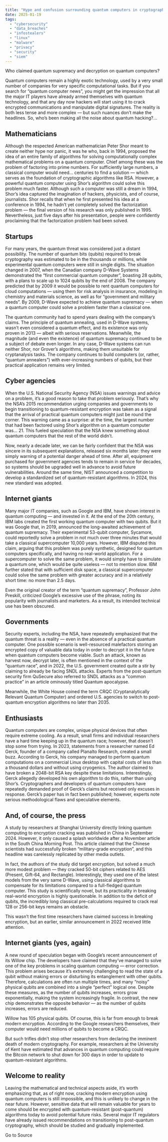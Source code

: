 ```yaml
---
title: "Hype and confusion surrounding quantum computers in cryptography"
date: 2025-01-19
tags: 
  - "cybersecurity"
  - "data_breaches"
  - "infostealers"
  - "linux"
  - "malware"
  - "privacy"
  - "security"
  - "siem"
---
```


Who claimed quantum supremacy and decryption on quantum computers?

Quantum computers remain a highly exotic technology, used by a very small number of companies for very specific computational tasks. But if you search for “quantum computer news”, you might get the impression that all the major IT players have already armed themselves with quantum technology, and that any day now hackers will start using it to crack encrypted communications and manipulate digital signatures. The reality is both less tense and more complex — but such nuances don’t make the headlines. So, who’s been making all the noise about quantum hacking?…

## Mathematicians

Although the respected American mathematician Peter Shor meant to create neither hype nor panic, it was he who, back in 1994, proposed the idea of an entire family of algorithms for solving computationally complex mathematical problems on a quantum computer. Chief among these was the problem of factoring into prime numbers. For sufficiently large numbers, a classical computer would need… centuries to find a solution — which serves as the foundation of cryptographic algorithms like RSA. However, a powerful quantum computer using Shor’s algorithm could solve this problem much faster. Although such a computer was still a dream in 1994, Shor’s idea captured the imagination of hackers, physicists, and of course, journalists. Shor recalls that when he first presented his idea at a conference in 1994, he hadn’t yet completely solved the factorization problem — the final version of his research was only published in 1995. Nevertheless, just five days after his presentation, people were confidently proclaiming that the factorization problem had been solved.

## Startups

For many years, the quantum threat was considered just a distant possibility. The number of quantum bits (qubits) required to break cryptography was estimated to be in the thousands or millions, while experimental quantum computers were still in single digits. The situation changed in 2007, when the Canadian company D-Wave Systems demonstrated the “first commercial quantum computer”, boasting 28 qubits, with a plans to scale up to 1024 qubits by the end of 2008. The company predicted that by 2009 it would be possible to rent quantum computers for cloud computations — using them for risk analysis in insurance, modeling in chemistry and materials science, as well as for “government and military needs”. By 2009, D-Wave expected to achieve quantum supremacy — when a quantum computer could solve a problem faster than a classical one.

The quantum community had to spend years dealing with the company’s claims. The principle of quantum annealing, used in D-Wave systems, wasn’t even considered a quantum effect, and its existence was only proven in 2013 — albeit with serious reservations. Meanwhile, the magnitude (and even the existence) of quantum supremacy continued to be a subject of debate even longer. In any case, D-Wave systems can run neither Shor, nor Grover’s algorithms, making them unsuitable for cryptanalysis tasks. The company continues to build computers (or, rather, “quantum annealers”) with ever-increasing numbers of qubits, but their practical application remains very limited.

## Cyber agencies

When the U.S. National Security Agency (NSA) issues warnings and advice on a problem, it’s a good reason to take that problem seriously. That’s why the NSA’s 2015 recommendation urging companies and governments to begin transitioning to quantum-resistant encryption was taken as a signal that the arrival of practical quantum computers might just be round the corner. This warning came as a surprise: at the time, the largest number that had been factored using Shor’s algorithm on a quantum computer was… 21. This fueled speculation that the NSA knew something about quantum computers that the rest of the world didn’t.

Now, nearly a decade later, we can be fairly confident that the NSA was sincere in its subsequent explanations, released six months later: they were simply warning of a potential danger ahead of time. After all, equipment purchased for government agencies tends to remain in service for decades, so systems should be upgraded well in advance to avoid future vulnerabilities. Around the same time, NIST announced a competition to develop a standardized set of quantum-resistant algorithms. In 2024, this new standard was adopted.

## Internet giants

Many major IT companies, such as Google and IBM, have shown interest in quantum computing — and invested in it. At the end of the 20th century, IBM labs created the first working quantum computer with two qubits. But it was Google that, in 2019, announced the long-awaited achievement of quantum supremacy. Their experimental 53-qubit computer, Sycamore, could reportedly solve a problem in not much over three minutes that would take a classical supercomputer 10,000 years. However, IBM disputed this claim, arguing that this problem was purely synthetic, designed for quantum computers specifically, and having no real-world application. For a supercomputer to solve the same problem, it would simply have to simulate a quantum one, which would be quite useless — not to mention slow. IBM further stated that with sufficient disk space, a classical supercomputer could solve the same problem with greater accuracy and in a relatively short time: no more than 2.5 days.

Even the original creator of the term “quantum supremacy”, Professor John Preskill, criticized Google’s excessive use of the phrase, noting its popularity with journalists and marketers. As a result, its intended technical use has been obscured.

## Governments

Security experts, including the NSA, have repeatedly emphasized that the quantum threat is a reality — even in the absence of a practical quantum computer. One possible scenario is well-resourced malefactors storing an encrypted copy of valuable data today in order to decrypt it in the future when quantum computers become viable. Such an attack, known as harvest now, decrypt later, is often mentioned in the context of the “quantum race”, and in 2022, the U.S. government created quite a stir by claiming to already be facing SNDL attacks. Experts from the post-quantum security firm QuSecure also referred to SNDL attacks as a “common practice” in an article ominously titled Quantum apocalypse.

Meanwhile, the White House coined the term CRQC (Cryptanalytically Relevant Quantum Computer) and ordered U.S. agencies to switch to post-quantum encryption algorithms no later than 2035.

## Enthusiasts

Quantum computers are complex, unique physical devices that often require extreme cooling. As a result, small firms and individual researchers have a hard time keeping up in the quantum race; however, that doesn’t stop some from trying. In 2023, statements from a researcher named Ed Gerck, founder of a company called Planalto Research, created a small buzz. According to Gerck, his company managed to perform quantum computations on a commercial Linux desktop with capital costs of less than a thousand dollars and without using cryogenics. The author claimed to have broken a 2048-bit RSA key despite these limitations. Interestingly, Gerck allegedly developed his own algorithm to do this, rather than using Shor’s. Cryptographers and developers of quantum computers have repeatedly demanded proof of Gerck’s claims but received only excuses in response. Gerck’s paper has in fact been published; however, experts note serious methodological flaws and speculative elements.

## And, of course, the press

A study by researchers at Shanghai University directly linking quantum computing to encryption cracking was published in China in September 2024. However, it only caused a splash worldwide after a November article in the South China Morning Post. This article claimed that the Chinese scientists had successfully broken “military-grade encryption”, and this headline was carelessly replicated by other media outlets.

In fact, the authors of the study did target encryption, but solved a much more modest problem — they cracked 50-bit ciphers related to AES (Present, Gift-64, and Rectangle). Interestingly, they used one of the latest models from the very same D-Wave, using classical algorithms to compensate for its limitations compared to a full-fledged quantum computer. This study is scientifically novel, but its practicality in breaking real-world encryption is highly questionable. In addition to the deficit of qubits, the incredibly long classical pre-calculations required to crack real 128 or 256-bit keys remains an obstacle.

This wasn’t the first time researchers have claimed success in breaking encryption, but an earlier, similar announcement in 2022 received little attention.

## Internet giants (yes, again)

A new round of speculation began with Google’s recent announcement of its Willow chip. The developers have claimed that they’ve managed to solve one of the key problems in scaling quantum computing — error correction. This problem arises because it’s extremely challenging to read the state of a qubit without making errors or disturbing its entanglement with other qubits. Therefore, calculations are often run multiple times, and many “noisy” physical qubits are combined into a single “perfect” logical one. Despite these measures, as the number of qubits increases, errors grow exponentially, making the system increasingly fragile. In contrast, the new chip demonstrates the opposite behavior — as the number of qubits increases, errors are reduced.

Willow has 105 physical qubits. Of course, this is far from enough to break modern encryption. According to the Google researchers themselves, their computer would need millions of qubits to become a CRQC.

But such trifles didn’t stop other researchers from declaring the imminent death of modern cryptography. For example, researchers at the University of Kent have estimated that advances in quantum computing could require the Bitcoin network to shut down for 300 days in order to update to quantum-resistant algorithms.

## Welcome to reality

Leaving the mathematical and technical aspects aside, it’s worth emphasizing that, as of right now, cracking modern encryption using quantum computers is still impossible, and this is unlikely to change in the near future. However, sensitive data that will remain valuable for years to come should be encrypted with quantum-resistant (post-quantum) algorithms today to avoid potential future risks. Several major IT regulators have already issued recommendations on transitioning to post-quantum cryptography, which should be studied and gradually implemented.

Go to Source
